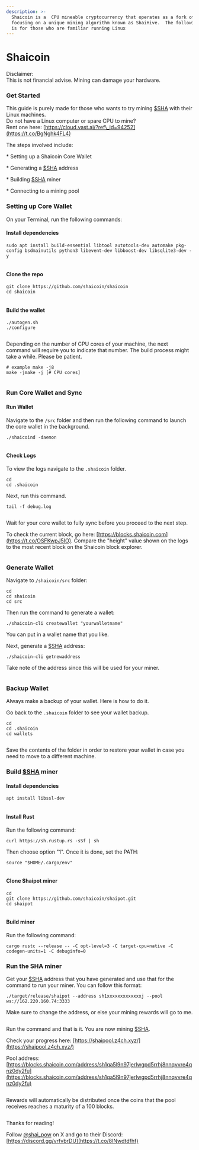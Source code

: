 ```yaml
---
description: >-
  Shaicoin is a  CPU mineable cryptocurrency that operates as a fork of Bitcoin,
  focusing on a unique mining algorithm known as ShaiHive.  The following guide
  is for those who are familiar running Linux
---
```


# Shaicoin

Disclaimer:\
This is not financial advise. Mining can damage your hardware.



### Get Started

This guide is purely made for those who wants to try mining [$SHA](https://x.com/search?q=%24SHA\&src=cashtag\_click) with their Linux machines. \
Do not have a Linux computer or spare CPU to mine? \
Rent one here: [https://cloud.vast.ai/?ref\_id=94252](https://t.co/BgNghk4FL4)

The steps involved include:&#x20;

\* Setting up a Shaicoin Core Wallet&#x20;

\* Generating a [$SHA](https://x.com/search?q=%24SHA\&src=cashtag\_click) address&#x20;

\* Building [$SHA](https://x.com/search?q=%24SHA\&src=cashtag\_click) miner&#x20;

\* Connecting to a mining pool

### Setting up Core Wallet

On your Terminal, run the following commands:

#### Install dependencies

```
sudo apt install build-essential libtool autotools-dev automake pkg-config bsdmainutils python3 libevent-dev libboost-dev libsqlite3-dev -y
```

<figure><img src="../.gitbook/assets/image (58).png" alt=""><figcaption></figcaption></figure>

#### Clone the repo

```
git clone https://github.com/shaicoin/shaicoin  
cd shaicoin
```

<figure><img src="../.gitbook/assets/image (59).png" alt=""><figcaption></figcaption></figure>

#### Build the wallet

```
./autogen.sh
./configure
```

<figure><img src="../.gitbook/assets/image (60).png" alt=""><figcaption></figcaption></figure>

Depending on the number of CPU cores of your machine, the next command will require you to indicate that number. The build process might take a while. Please be patient.

```
# example make -j8
make -jmake -j [# CPU cores]
```

<figure><img src="../.gitbook/assets/image (61).png" alt=""><figcaption></figcaption></figure>

### Run Core Wallet and Sync

#### Run Wallet

Navigate to the `/src` folder and then run the following command to launch the core wallet in the background.

```
./shaicoind -daemon
```

<figure><img src="../.gitbook/assets/image (62).png" alt=""><figcaption></figcaption></figure>

#### Check Logs

To view the logs navigate to the `.shaicoin` folder.

```
cd
cd .shaicoin
```

Next, run this command.

```
tail -f debug.log
```

<figure><img src="../.gitbook/assets/image (63).png" alt=""><figcaption></figcaption></figure>

Wait for your core wallet to fully sync before you proceed to the next step.

To check the current block, go here: [https://blocks.shaicoin.com](https://t.co/OSFKwpJ5IO). Compare the "height" value shown on the logs to the most recent block on the Shaicoin block explorer.

<figure><img src="../.gitbook/assets/image (65).png" alt=""><figcaption></figcaption></figure>

### Generate Wallet&#x20;

Navigate to `/shaicoin/src` folder:&#x20;

```
cd
cd shaicoin
cd src 
```

Then run the command to generate a wallet:&#x20;

```
./shaicoin-cli createwallet "yourwalletname" 
```

You can put in a wallet name that you like.&#x20;

Next, generate a [$SHA](https://x.com/search?q=%24SHA\&src=cashtag\_click) address: &#x20;

```
./shaicoin-cli getnewaddress
```

Take note of the address since this will be used for your miner.

<figure><img src="../.gitbook/assets/image (66).png" alt=""><figcaption></figcaption></figure>

### Backup Wallet

Always make a backup of your wallet. Here is how to do it.&#x20;

Go back to the `.shaicoin` folder to see your wallet backup.

```
cd
cd .shaicoin
cd wallets
```

<figure><img src="../.gitbook/assets/image (67).png" alt=""><figcaption></figcaption></figure>

Save the contents of the folder in order to restore your wallet in case you need to move to a different machine.



### Build [$SHA](https://x.com/search?q=%24SHA\&src=cashtag\_click) miner&#x20;

#### Install dependencies

```
apt install libssl-dev
```

<figure><img src="../.gitbook/assets/image (68).png" alt=""><figcaption></figcaption></figure>

#### Install Rust&#x20;

Run the following command:&#x20;

```
curl https://sh.rustup.rs -sSf | sh
```

&#x20;Then choose option "1". Once it is done, set the PATH:&#x20;

```
source "$HOME/.cargo/env"
```

<figure><img src="../.gitbook/assets/image (69).png" alt=""><figcaption></figcaption></figure>

#### Clone Shaipot miner&#x20;

```
cd
git clone https://github.com/shaicoin/shaipot.git
cd shaipot
```

<figure><img src="../.gitbook/assets/image (70).png" alt=""><figcaption></figcaption></figure>

#### Build miner

Run the following command:&#x20;

```
cargo rustc --release -- -C opt-level=3 -C target-cpu=native -C codegen-units=1 -C debuginfo=0
```

### Run the SHA miner

Get your [$SHA](https://x.com/search?q=%24SHA\&src=cashtag\_click) address that you have generated and use that for the command to run your miner. You can follow this format:

```
./target/release/shaipot --address sh1xxxxxxxxxxxxxj --pool ws://162.220.160.74:3333
```

Make sure to change the address, or else your mining rewards will go to me.&#x20;

<figure><img src="../.gitbook/assets/image (72).png" alt=""><figcaption></figcaption></figure>

Run the command and that is it. You are now mining [$SHA](https://x.com/search?q=%24SHA\&src=cashtag\_click).

Check your progress here: [https://shaipool.z4ch.xyz/](https://shaipool.z4ch.xyz/)

Pool address: [https://blocks.shaicoin.com/address/sh1qa5l9n97jerlwgpd5rrhj8nnqvvre4qnz0dy2fu](https://blocks.shaicoin.com/address/sh1qa5l9n97jerlwgpd5rrhj8nnqvvre4qnz0dy2fu)

<figure><img src="../.gitbook/assets/image (71).png" alt=""><figcaption></figcaption></figure>

Rewards will automatically be distributed once the coins that the pool receives reaches a maturity of a 100 blocks.

<figure><img src="../.gitbook/assets/image (73).png" alt=""><figcaption></figcaption></figure>

Thanks for reading!



Follow [@shai\_pow](https://x.com/shai\_pow) on X and go to their Discord: [https://discord.gg/vrfvbrDU](https://t.co/8INwdtdfhf)















